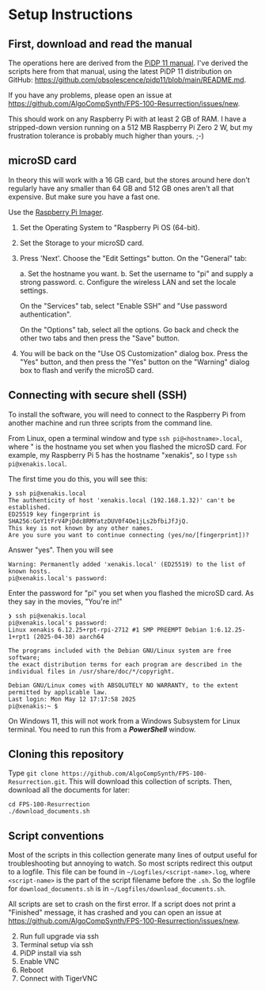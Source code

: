 # Setup Instructions

## First, download and read the manual

The operations here are derived from the 
[PiDP 11 manual](https://obsolescence.dev/pidp11/PiDP-11_Manual.pdf).
I've derived the scripts here from that manual, using the latest
PiDP 11 distribution on GitHub:
<https://github.com/obsolescence/pidp11/blob/main/README.md>.

If you have any problems, please open an issue at
<https://github.com/AlgoCompSynth/FPS-100-Resurrection/issues/new>.

This should work on any Raspberry Pi with at least 2 GB of RAM. I
have a stripped-down version running on a 512 MB Raspberry Pi
Zero 2 W, but my frustration tolerance is probably much higher than
yours. ;-)

## microSD card

In theory this will work with a 16 GB card, but the stores around
here don't regularly have any smaller than 64 GB and 512 GB ones
aren't all that expensive. But make sure you have a fast one.

Use the [Raspberry Pi Imager](https://www.raspberrypi.com/software/).

1. Set the Operating System to "Raspberry Pi OS (64-bit).
2. Set the Storage to your microSD card.
3. Press 'Next'. Choose the "Edit Settings" button. On the "General" tab:

    a. Set the hostname you want.
    b. Set the username to "pi" and supply a strong password.
    c. Configure the wireless LAN and set the locale settings.

    On the "Services" tab, select "Enable SSH" and "Use password authentication".

    On the "Options" tab, select all the options. Go back and check the other
    two tabs and then press the "Save" button.

4. You will be back on the "Use OS Customization" dialog box. Press the "Yes"
button, and then press the "Yes" button on the "Warning" dialog box to flash
and verify the microSD card.

## Connecting with secure shell (SSH)

To install the software, you will need to connect to the Raspberry Pi
from another machine and run three scripts from the command line.

From Linux, open a terminal window and type `ssh pi@<hostname>.local`,
where "<hostname> is the hostname you set when you flashed the microSD
card. For example, my Raspberry Pi 5 has the hostname "xenakis", so I
type `ssh pi@xenakis.local`.

The first time you do this, you will see this:

```
❯ ssh pi@xenakis.local
The authenticity of host 'xenakis.local (192.168.1.32)' can't be established.
ED25519 key fingerprint is SHA256:GoY1tFrV4PjDdc8RMYatzDUV0f4Oe1jLs2bfbiJfJjQ.
This key is not known by any other names.
Are you sure you want to continue connecting (yes/no/[fingerprint])?
```

Answer "yes". Then you will see

```
Warning: Permanently added 'xenakis.local' (ED25519) to the list of known hosts.
pi@xenakis.local's password:
```

Enter the password for "pi" you set when you flashed the microSD card.
As they say in the movies, "You're in!"

```
❯ ssh pi@xenakis.local 
pi@xenakis.local's password: 
Linux xenakis 6.12.25+rpt-rpi-2712 #1 SMP PREEMPT Debian 1:6.12.25-1+rpt1 (2025-04-30) aarch64

The programs included with the Debian GNU/Linux system are free software;
the exact distribution terms for each program are described in the
individual files in /usr/share/doc/*/copyright.

Debian GNU/Linux comes with ABSOLUTELY NO WARRANTY, to the extent
permitted by applicable law.
Last login: Mon May 12 17:17:58 2025
pi@xenakis:~ $
```

On Windows 11, this will not work from a Windows Subsystem for Linux
terminal. You need to run this from a ***PowerShell*** window.

## Cloning this repository

Type `git clone https://github.com/AlgoCompSynth/FPS-100-Resurrection.git`.
This will download this collection of scripts. Then, download all the
documents for later:

```
cd FPS-100-Resurrection
./download_documents.sh
```

## Script conventions

Most of the scripts in this collection generate many lines of output
useful for troubleshooting but annoying to watch. So most scripts
redirect this output to a logfile. This file can be found in
`~/Logfiles/<script-name>.log`, where `<script-name>` is the part
of the script filename before the `.sh`. So the logfile for
`download_documents.sh` is in `~/Logfiles/download_documents.sh`.

All scripts are set to crash on the first error. If a script
does not print a "Finished" message, it has crashed and you
can open an issue at
<https://github.com/AlgoCompSynth/FPS-100-Resurrection/issues/new>.

2. Run full upgrade via ssh
3. Terminal setup via ssh
4. PiDP install via ssh
5. Enable VNC
6. Reboot
7. Connect with TigerVNC
